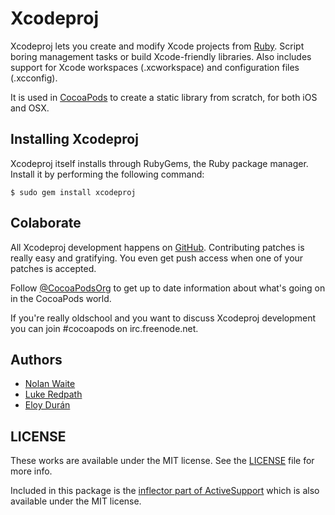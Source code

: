 # Xcodeproj

Xcodeproj lets you create and modify Xcode projects from [Ruby][ruby].
Script boring management tasks or build Xcode-friendly libraries. Also includes
support for Xcode workspaces (.xcworkspace) and configuration files (.xcconfig).

It is used in [CocoaPods](https://github.com/cocoapods/cocoapods) to create a
static library from scratch, for both iOS and OSX.


## Installing Xcodeproj

Xcodeproj itself installs through RubyGems, the Ruby package manager. Install it
by performing the following command:

    $ sudo gem install xcodeproj


## Colaborate

All Xcodeproj development happens on [GitHub][xcodeproj]. Contributing patches
is really easy and gratifying. You even get push access when one of your patches
is accepted.

Follow [@CocoaPodsOrg][twitter] to get up to date information about what's
going on in the CocoaPods world.

If you're really oldschool and you want to discuss Xcodeproj development you
can join #cocoapods on irc.freenode.net.


## Authors

* [Nolan Waite](https://github.com/nolanw)
* [Luke Redpath](https://github.com/lukeredpath)
* [Eloy Durán](https://github.com/alloy)


## LICENSE

These works are available under the MIT license. See the [LICENSE][license] file
for more info.

Included in this package is the [inflector part of ActiveSupport][activesupport]
which is also available under the MIT license.

[twitter]: http://twitter.com/CocoaPodsOrg
[ruby]: http://www.ruby-lang.org/en/
[xcodeproj]: https://github.com/cocoapods/xcodeproj
[tickets]: https://github.com/cocoapods/xcodeproj/issues
[license]: xcodeproj/blob/master/LICENSE
[activesupport]: https://github.com/rails/rails/tree/2-3-stable/activesupport
